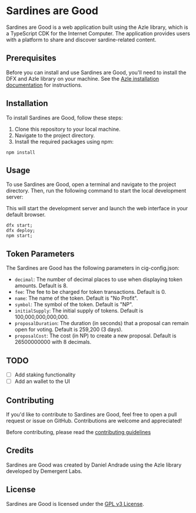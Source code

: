 # Sardines are Good

Sardines are Good is a web application built using the Azle library, which is a TypeScript CDK for the Internet Computer. The application provides users with a platform to share and discover sardine-related content.

## Prerequisites

Before you can install and use Sardines are Good, you'll need to install the DFX and Azle library on your machine. See the [Azle installation documentation](https://demergent-labs.github.io/azle/installation.html) for instructions.

## Installation

To install Sardines are Good, follow these steps:

1. Clone this repository to your local machine.
2. Navigate to the project directory.
3. Install the required packages using npm:

```
npm install

```

## Usage

To use Sardines are Good, open a terminal and navigate to the project directory. Then, run the following command to start the local development server:


This will start the development server and launch the web interface in your default browser.

```
dfx start;
dfx deploy;
npm start;

```

## Token Parameters

The Sardines are Good has the following parameters in cig-config.json:

- `decimal`: The number of decimal places to use when displaying token amounts. Default is 8.
- `fee`: The fee to be charged for token transactions. Default is 0.
- `name`: The name of the token. Default is "No Profit".
- `symbol`: The symbol of the token. Default is "NP".
- `initialSupply`: The initial supply of tokens. Default is 100,000,000,000,000.
- `proposalDuration`: The duration (in seconds) that a proposal can remain open for voting. Default is 259,200 (3 days).
- `proposalCost`: The cost (in NP) to create a new proposal. Default is 26500000000 with 8 decimals.

## TODO
- [ ] Add staking functionality
- [ ] Add an wallet to the UI

## Contributing

If you'd like to contribute to Sardines are Good, feel free to open a pull request or issue on GitHub. Contributions are welcome and appreciated!

Before contributing, please read the [contributing guidelines](CONTRIBUTING.md)

## Credits

Sardines are Good was created by Daniel Andrade using the Azle library developed by Demergent Labs.

## License

Sardines are Good is licensed under the [GPL v3 License](LICENSE.md).